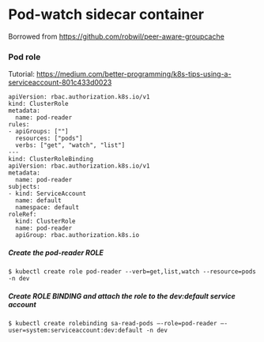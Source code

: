 # Pod-watch sidecar container

Borrowed from https://github.com/robwil/peer-aware-groupcache


### Pod role

Tutorial: https://medium.com/better-programming/k8s-tips-using-a-serviceaccount-801c433d0023

```
apiVersion: rbac.authorization.k8s.io/v1
kind: ClusterRole
metadata:
  name: pod-reader
rules:
- apiGroups: [""]
  resources: ["pods"]
  verbs: ["get", "watch", "list"]
---
kind: ClusterRoleBinding
apiVersion: rbac.authorization.k8s.io/v1
metadata:
  name: pod-reader
subjects:
- kind: ServiceAccount
  name: default
  namespace: default
roleRef:
  kind: ClusterRole
  name: pod-reader
  apiGroup: rbac.authorization.k8s.io
```

##### Create the pod-reader ROLE

```console
$ kubectl create role pod-reader --verb=get,list,watch --resource=pods -n dev
```

##### Create ROLE BINDING and attach the role to the dev:default service account

```console
$ kubectl create rolebinding sa-read-pods –-role=pod-reader –-user=system:serviceaccount:dev:default -n dev
```